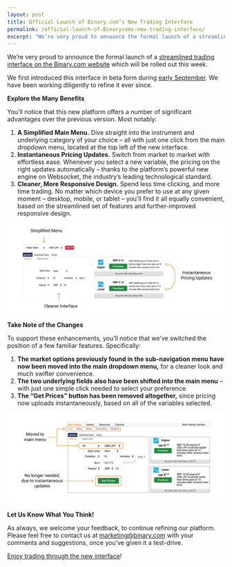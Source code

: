 ```yaml
---
layout: post
title: Official Launch of Binary.com’s New Trading Interface
permalink: /official-launch-of-Binarycoms-new-trading-interface/
excerpt: "We’re very proud to announce the formal launch of a streamlined trading interface on the Binary.com website which will be rolled out..."  
---
```



We’re very proud to announce the formal launch of a [streamlined trading interface on the Binary.com website](https://www.binary.com/trading?l=EN&utm_source=blog&utm_medium=social&utm_content=EN&utm_campaign=whatsnew) which will be rolled out this week.  

We first introduced this interface in beta form during [early September](https://www.binary.com/trading?l=EN&utm_source=blog&utm_medium=social&utm_content=EN&utm_campaign=whatsnew). We have been working diligently to refine it ever since.
<br>


**Explore the Many Benefits**

You’ll notice that this new platform offers a number of significant advantages over the previous version.  Most notably:

1. **A Simplified Main Menu.**  Dive straight into the instrument and underlying category of your choice – all with just one click from the main dropdown menu, located at the top left of the new interface. 
2. **Instantaneous Pricing Updates.**  Switch from market to market with effortless ease. Whenever you select a new variable, the pricing on the right updates automatically – thanks to the platform’s powerful new engine on Websocket, the industry’s leading technological standard.
3. **Cleaner, More Responsive Design.**  Spend less time clicking, and more time trading.  No matter which device you prefer to use at any given moment – desktop, mobile, or tablet – you’ll find it all equally convenient, based on the streamlined set of features and further-improved responsive design. 

![](/images/newinterface-1.jpg)
<br>



**Take Note of the Changes**

To support these enhancements, you’ll notice that we’ve switched the position of a few familiar features.  Specifically:

1. **The market options previously found in the sub-navigation menu have now been moved into the main dropdown menu,** for a cleaner look and much swifter convenience.
2. **The two underlying fields also have been shifted into the main menu** – with just one simple click needed to select your preference.
3. **The “Get Prices” button has been removed altogether,** since pricing now uploads instantaneously, based on all of the variables selected. 

![](/images/newinterface-2.jpg)
<br>

**Let Us Know What You Think!**



 As always, we welcome your feedback, to continue refining our platform.  Please feel free to contact us at [marketing@binary.com](mailto:marketing@binary.com) with your comments and suggestions, once you’ve given it a test-drive.

[Enjoy trading through the new interface](https://www.binary.com/trading?l=EN&utm_source=blog&utm_medium=social&utm_content=EN&utm_campaign=whatsnew)!





